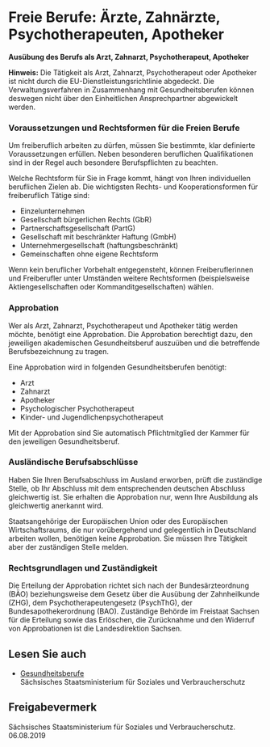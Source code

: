 # Freie Berufe: Ärzte, Zahnärzte, Psychotherapeuten, Apotheker

**Ausübung des Berufs als Arzt, Zahnarzt, Psychotherapeut, Apotheker**

**Hinweis:** Die Tätigkeit als Arzt, Zahnarzt, Psychotherapeut oder Apotheker ist nicht durch die EU-Dienstleistungsrichtlinie abgedeckt. Die Verwaltungsverfahren in Zusammenhang mit Gesundheitsberufen können deswegen nicht über den Einheitlichen Ansprechpartner abgewickelt werden.

### Voraussetzungen und Rechtsformen für die Freien Berufe

Um freiberuflich arbeiten zu dürfen, müssen Sie bestimmte, klar definierte Voraussetzungen erfüllen. Neben besonderen beruflichen Qualifikationen sind in der Regel auch besondere Berufspflichten zu beachten.

Welche Rechtsform für Sie in Frage kommt, hängt von Ihren individuellen beruflichen Zielen ab. Die wichtigsten Rechts- und Kooperationsformen für freiberuflich Tätige sind:

* Einzelunternehmen
* Gesellschaft bürgerlichen Rechts (GbR)
* Partnerschaftsgesellschaft (PartG)
* Gesellschaft mit beschränkter Haftung (GmbH)
* Unternehmergesellschaft (haftungsbeschränkt)
* Gemeinschaften ohne eigene Rechtsform

Wenn kein beruflicher Vorbehalt entgegensteht, können Freiberuflerinnen und Freiberufler unter Umständen weitere Rechtsformen (beispielsweise Aktiengesellschaften oder Kommanditgesellschaften) wählen.

### Approbation

Wer als Arzt, Zahnarzt, Psychotherapeut und Apotheker tätig werden möchte, benötigt eine Approbation. Die Approbation berechtigt dazu, den jeweiligen akademischen Gesundheitsberuf auszuüben und die betreffende Berufsbezeichnung zu tragen.

Eine Approbation wird in folgenden Gesundheitsberufen benötigt:

* Arzt
* Zahnarzt
* Apotheker
* Psychologischer Psychotherapeut
* Kinder- und Jugendlichenpsychotherapeut

Mit der Approbation sind Sie automatisch Pflichtmitglied der Kammer für den jeweiligen Gesundheitsberuf.

### Ausländische Berufsabschlüsse

Haben Sie Ihren Berufsabschluss im Ausland erworben, prüft die zuständige Stelle, ob Ihr Abschluss mit dem entsprechenden deutschen Abschluss gleichwertig ist. Sie erhalten die Approbation nur, wenn Ihre Ausbildung als gleichwertig anerkannt wird.

Staatsangehörige der Europäischen Union oder des Europäischen Wirtschaftsraums, die nur vorübergehend und gelegentlich in Deutschland arbeiten wollen, benötigen keine Approbation. Sie müssen Ihre Tätigkeit aber der zuständigen Stelle melden.

### Rechtsgrundlagen und Zuständigkeit

Die Erteilung der Approbation richtet sich nach der Bundesärzteordnung (BÄO) beziehungsweise dem Gesetz über die Ausübung der Zahnheilkunde (ZHG), dem Psychotherapeutengesetz (PsychThG), der Bundesapothekerordnung (BAO). Zuständige Behörde im Freistaat Sachsen für die Erteilung sowie das Erlöschen, die Zurücknahme und den Widerruf von Approbationen ist die Landesdirektion Sachsen.

## Lesen Sie auch

* [Gesundheitsberufe](https://www.gesunde.sachsen.de/29.html "SMS: Rubrik \"Berufe im Gesundheitswesen\"")  
  Sächsisches Staatsministerium für Soziales und Verbraucherschutz

## Freigabevermerk

Sächsisches Staatsministerium für Soziales und Verbraucherschutz. 06.08.2019
